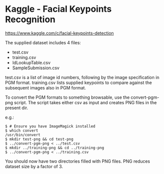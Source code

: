 Kaggle - Facial Keypoints Recognition
========================
https://www.kaggle.com/c/facial-keypoints-detection

The supplied dataset includes 4 files:
 - test.csv
 - training.csv
 - IdLookupTable.csv
 - SampleSubmission.csv

test.csv is a list of image id numbers, following by the image specification in PGM format.
training.csv lists supplied keypoints to compare against the subsequent images also in PGM format.

To convert the PGM formats to something browsable, use the convert-pgm-png script.  The script takes either csv as input and creates PNG files in the present dir.

e.g.:

    $ # Ensure you have ImageMagick installed
    $ which convert
    /usr/bin/convert
    $ mkdir test-png && cd test-png
    $ ../convert-pgm-png < ../test.csv
    $ mkdir ../training-png && cd ../training-png
    $ ../convert-pgm-png < ../training.csv

You should now have two directories filled with PNG files.  PNG reduces dataset size by a factor of 3.
